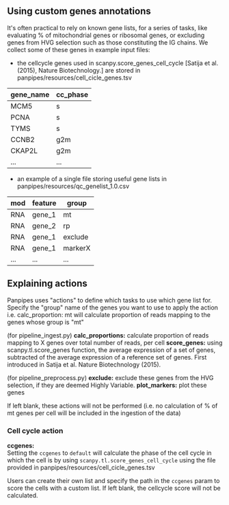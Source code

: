 Using custom genes annotations
------------------------------

It's often practical to rely on known gene lists, for a series of tasks, like evaluating % of mitochondrial genes or
ribosomal genes, or excluding genes from HVG selection such as those constituting the IG chains. 
We collect some of these genes in example input files:

- the cellcycle genes used in scanpy.score_genes_cell_cycle [Satija et al. (2015), Nature Biotechnology.] 
are stored in  panpipes/resources/cell_cicle_genes.tsv

| gene_name | cc_phase |
| --------- | -------- |
| MCM5      | s        |
| PCNA      | s        |
| TYMS      | s        |
| CCNB2     | g2m      |
| CKAP2L    | g2m      |
| ...       | ...      |


- an example of a single file storing useful gene lists in panpipes/resources/qc_genelist_1.0.csv 


| mod | feature | group   |
| --- | ------- | ------- |
| RNA | gene_1  | mt      |
| RNA | gene_2  | rp      |
| RNA | gene_1  | exclude |
| RNA | gene_1  | markerX |
| ... | ...     | ...     |



## Explaining actions

Panpipes uses "actions" to define which tasks to use which gene list for.
Specify the "group" name of the genes you want to use to apply the action i.e. calc_proportion: mt will calculate
proportion of reads mapping to the genes whose group is "mt"


(for pipeline_ingest.py)
**calc_proportions:** calculate proportion of reads mapping to X genes over total number of reads, per cell
**score_genes:** using scanpy.tl.score_genes function, the average expression of a set of genes, subtracted of the average expression of a reference set of genes. First introduced in Satija et al. Nature Biotechnology (2015).

(for pipeline_preprocess.py)
**exclude:** exclude these genes from the HVG selection, if they are deemed Highly Variable.
**plot_markers:** plot these genes

If left blank, these actions will not be performed (i.e. no calculation of % of mt genes per cell will be included in the ingestion of the data)

### Cell cycle action

**ccgenes:**  
Setting the `ccgenes` to `default` will calculate the phase of the cell cycle in which the cell is by using `scanpy.tl.score_genes_cell_cycle` using the file provided in panpipes/resources/cell_cicle_genes.tsv

Users can create their own list and specify the path in the `ccgenes` param to score the cells with a custom list.
If left blank, the cellcycle score will not be calculated.



